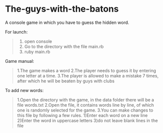 # The-guys-with-the-batons
A console game in which you have to guess the hidden word.

For launch:
>1. open console
>2. Go to the directory with the file main.rb
>3. ruby main.rb

Game manual:
>1.The game makes a word
>2.The player needs to guess it by entering one letter at a time.
>3.The player is allowed to make a mistake 7 times, after which he will be beaten by guys with clubs

To add new words:
>1.Open the directory with the game, in the data folder there will be a file words.txt
>2.Open the file, it contains words line by line, of which one is randomly selected for the game.
>3.You can make changes to this file by following a few rules.
>1)Enter each word on a new line 
>2)Enter the word in uppercase letters 
>3)do not leave blank lines in the file


